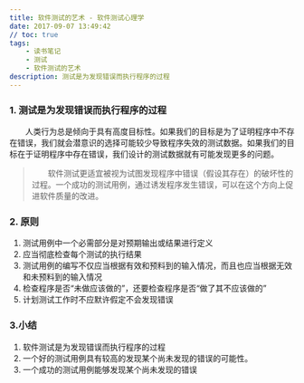 ```yaml
---
title: 软件测试的艺术 - 软件测试心理学
date: 2017-09-07 13:49:42
// toc: true
tags: 
    - 读书笔记
    - 测试
    - 软件测试的艺术
description: 测试是为发现错误而执行程序的过程
---
```


### 1. 测试是为发现错误而执行程序的过程

　　人类行为总是倾向于具有高度目标性。如果我们的目标是为了证明程序中不存在错误，我们就会潜意识的选择可能较少导致程序失效的测试数据。如果我们的目标在于证明程序中存在错误，我们设计的测试数据就有可能发现更多的问题。

> 　　软件测试更适宜被视为试图发现程序中错误（假设其存在）的破坏性的过程。一个成功的测试用例，通过诱发程序发生错误，可以在这个方向上促进软件质量的改进。

### 2. 原则

1. 测试用例中一个必需部分是对预期输出或结果进行定义
2. 应当彻底检查每个测试的执行结果
3. 测试用例的编写不仅应当根据有效和预料到的输入情况，而且也应当根据无效和未预料到的输入情况
4. 检查程序是否“未做应该做的”，还要检查程序是否“做了其不应该做的”
5. 计划测试工作时不应默许假定不会发现错误

### 3.小结

1. 软件测试是为发现错误而执行程序的过程
2. 一个好的测试用例具有较高的发现某个尚未发现的错误的可能性。
3. 一个成功的测试用例能够发现某个尚未发现的错误




